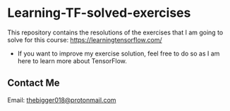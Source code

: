 # Learning-TF-solved-exercises
 This repository contains the resolutions of the exercises that I am going to solve for this course: https://learningtensorflow.com/


* If you want to improve my exercise solution, feel free to do so as I am here to learn more about TensorFlow.

## Contact Me

Email: thebigger018@protonmail.com
